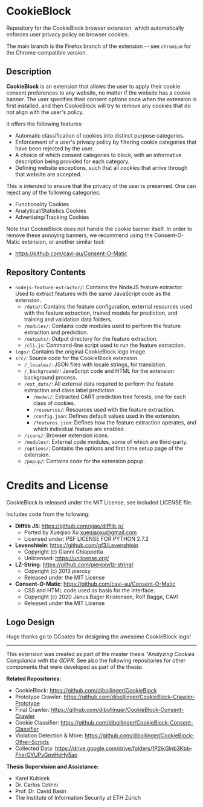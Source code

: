 # CookieBlock

Repository for the CookieBlock browser extension, which automatically enforces user privacy policy on browser cookies.

The main branch is the Firefox branch of the extension -- see `chromium` for the Chrome-compatible version.

## Description

__CookieBlock__ is an extension that allows the user to apply their cookie consent preferences to any website, no matter if the website has a cookie banner. The user specifies their consent options once when the extension is first installed, and then CookieBlock will try to remove any cookies that do not align with the user's policy.

It offers the following features:
* Automatic classification of cookies into distinct purpose categories.
* Enforcement of a user's privacy policy by filtering cookie categories that have been rejected by the user.
* A choice of which consent categories to block, with an informative description being provided for each category.
* Defining website exceptions, such that all cookies that arrive through that website are accepted.

This is intended to ensure that the privacy of the user is preserved. One can reject any of the following categories:
* Functionality Cookies
* Analytical/Statistics Cookies
* Advertising/Tracking Cookies

Note that CookieBlock does not handle the cookie banner itself. In order to remove these annoying banners, we recommend using the Consent-O-Matic extension, or another similar tool:

* https://github.com/cavi-au/Consent-O-Matic

## Repository Contents

* `nodejs-feature-extractor/`:  Contains the NodeJS feature extractor. Used to extract features with the same JavaScript code as the extension.
    - `/data/`: Contains the feature configuration, external resources used with the feature extraction, trained models for prediction, and training and validation data folders.
    - `/modules/`: Contains code modules used to perform the feature extraction and prediction.
    - `/outputs/`: Output directory for the feature extraction.
    - `/cli.js`: Command-line script used to run the feature extraction.
* `logo/`: Contains the original CookieBlock logo image.
* `src/`: Source code for the CookieBlock extension.
    - `/_locales/`: JSON files with locale strings, for translation.
    - `/_background/`: JavaScript code and HTML for the extension background process.
    - `/ext_data/`: All external data required to perform the feature extraction and class label prediction.
        - `/model/`: Extracted CART prediction tree forests, one for each class of cookies.
        - `/resources/`: Resources used with the feature extraction.
        - `/config.json`: Defines default values used in the extension.
        - `/features.json`: Defines how the feature extraction operates, and which individual feature are enabled.
    - `/icons/`: Browser extension icons.
    - `/modules/`: External code modules, some of which are third-party.
    - `/options/`: Contains the options and first time setup page of the extension.
    - `/popup/`: Contains code for the extension popup.

# Credits and License

CookieBlock is released under the MIT License, see included LICENSE file.

Includes code from the following:

* __Difflib JS__: https://github.com/qiao/difflib.js/
  - Ported by Xueqiao Xu <xueqiaoxu@gmail.com>
  - Licensed under: PSF LICENSE FOR PYTHON 2.7.2
* __Levenshtein__: https://github.com/gf3/Levenshtein
  - Copyright (c) Gianni Chiappetta
  - Unlicensed: https://unlicense.org/
* __LZ-String__: https://github.com/pieroxy/lz-string/
  - Copyright (c) 2013 pieroxy
  - Released under the MIT License
* __Consent-O-Matic__: https://github.com/cavi-au/Consent-O-Matic
  - CSS and HTML code used as basis for the interface.
  - Copyright (c) 2020 Janus Bager Kristensen, Rolf Bagge, CAVI
  - Released under the MIT License

## Logo Design

Huge thanks go to CCoates for designing the awesome CookieBlock logo!

----

This extension was created as part of the master thesis *"Analyzing Cookies Compliance with the GDPR*.
See also the following repositories for other components that were developed as part of the thesis:

__Related Repositories:__
* CookieBlock: https://github.com/dibollinger/CookieBlock
* Prototype Crawler: https://github.com/dibollinger/CookieBlock-Crawler-Prototype
* Final Crawler: https://github.com/dibollinger/CookieBlock-Consent-Crawler
* Cookie Classifier: https://github.com/dibollinger/CookieBlock-Consent-Classifier
* Violation Detection & More: https://github.com/dibollinger/CookieBlock-Other-Scripts
* Collected Data: https://drive.google.com/drive/folders/1P2ikGlnb3Kbb-FhxrGYUPvGpvHeHy5ao

__Thesis Supervision and Assistance:__
* Karel Kubicek
* Dr. Carlos Cotrini
* Prof. Dr. David Basin
* The Institute of Information Security at ETH Zürich
